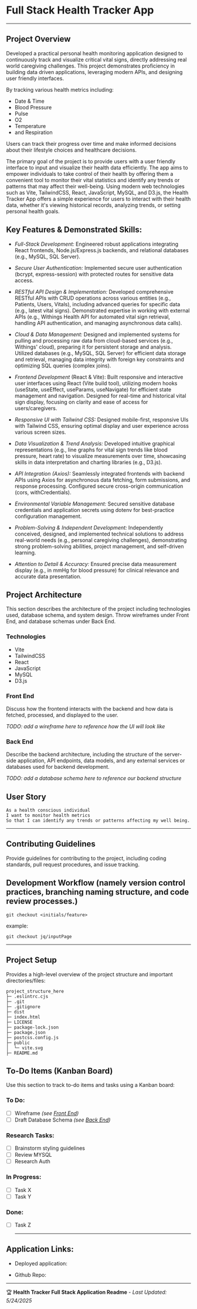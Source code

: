 # Full Stack Health Tracker App

***

## Project Overview

Developed a practical personal health monitoring application designed to continuously track and visualize critical vital signs, directly addressing real world caregiving challenges. This project demonstrates proficiency in building data driven applications, leveraging modern APIs, and designing user friendly interfaces.

By tracking various health metrics including:

- Date & Time
- Blood Pressure
- Pulse
- O2 
- Temperature
- and Respiration

Users can track their progress over time and make informed decisions about their lifestyle choices and healthcare decisions. 

The primary goal of the project is to provide users with a user friendly interface to input and visualize their health data efficiently. The app aims to empower individuals to take control of their health by offering them a convenient tool to monitor their vital statistics and identify any trends or patterns that may affect their well-being.
Using modern web technologies such as Vite, TailwindCSS, React, JavaScript, MySQL, and D3.js, the Health Tracker App offers a simple experience for users to interact with their health data, whether it's viewing historical records, analyzing trends, or setting personal health goals.

## Key Features & Demonstrated Skills:

- *Full-Stack Development:* Engineered robust applications integrating React frontends, Node.js/Express.js backends, and relational databases (e.g., MySQL, SQL Server).

- *Secure User Authentication:* Implemented secure user authentication (bcrypt, express-session) with protected routes for sensitive data access.

- *RESTful API Design & Implementation:* Developed comprehensive RESTful APIs with CRUD operations across various entities (e.g., Patients, Users, Vitals), including advanced queries for specific data (e.g., latest vital signs). Demonstrated expertise in working with external APIs (e.g., Withings Health API for automated vital sign retrieval, handling API authentication, and managing asynchronous data calls).

- *Cloud & Data Management:* Designed and implemented systems for pulling and processing raw data from cloud-based services (e.g., Withings' cloud), preparing it for persistent storage and analysis. Utilized databases (e.g., MySQL, SQL Server) for efficient data storage and retrieval, managing data integrity with foreign key constraints and optimizing SQL queries (complex joins).

- *Frontend Development* (React & Vite): Built responsive and interactive user interfaces using React (Vite build tool), utilizing modern hooks (useState, useEffect, useParams, useNavigate) for efficient state management and navigation. Designed for real-time and historical vital sign display, focusing on clarity and ease of access for users/caregivers.

- *Responsive UI with Tailwind CSS:* Designed mobile-first, responsive UIs with Tailwind CSS, ensuring optimal display and user experience across various screen sizes.

- *Data Visualization & Trend Analysis:* Developed intuitive graphical representations (e.g., line graphs for vital sign trends like blood pressure, heart rate) to visualize measurements over time, showcasing skills in data interpretation and charting libraries (e.g., D3.js).

- *API Integration (Axios):* Seamlessly integrated frontends with backend APIs using Axios for asynchronous data fetching, form submissions, and response processing. Configured secure cross-origin communication (cors, withCredentials).

- *Environmental Variable Management:* Secured sensitive database credentials and application secrets using dotenv for best-practice configuration management.

- *Problem-Solving & Independent Development:* Independently conceived, designed, and implemented technical solutions to address real-world needs (e.g., personal caregiving challenges), demonstrating strong problem-solving abilities, project management, and self-driven learning.

- *Attention to Detail & Accuracy:* Ensured precise data measurement display (e.g., in mmHg for blood pressure) for clinical relevance and accurate data presentation.


## Project Architecture

This section describes the architecture of the project including technologies used, database schema, and system design.
Throw wireframes under Front End, and database schemas under Back End.

### Technologies

-  Vite
- TailwindCSS
- React
- JavaScript
-  MySQL
-  D3.js

### Front End

Discuss how the frontend interacts with the backend and how data is fetched, processed, and displayed to the user.

*TODO: add a wireframe here to reference how the UI will look like*

### Back End

Describe the backend architecture, including the structure of the server-side application, API endpoints, data models, and any external services or databases used for backend development.

*TODO: add a database schema here to reference our backend structure*

## User Story

```plaintext
As a health conscious individual 
I want to monitor health metrics 
So that I can identify any trends or patterns affecting my well being. 
```

***

## Contributing Guidelines

Provide guidelines for contributing to the project, including coding standards, pull request procedures, and issue tracking.

## Development Workflow (namely version control practices, branching naming structure, and code review processes.)

``` git
git checkout <initials/feature>
```

example: 
``` 
git checkout jq/inputPage
```

***

## Project Setup

Provides a high-level overview of the project structure and important directories/files:

```plaintext
project_structure_here
├─ .eslintrc.cjs
├─ .git
├─ .gitignore
├─ dist
├─ index.html
├─ LICENSE
├─ package-lock.json
├─ package.json
├─ postcss.config.js
├─ public
│  └─ vite.svg
├─ README.md
```

## To-Do Items (Kanban Board)

  Use this section to track to-do items and tasks using a Kanban board:

  ### To Do:
  - [ ] Wireframe *(see [Front End](#front-end))*
  - [ ] Draft Database Schema *(see [Back End](#back-end))*

  ### Research Tasks:

  - [ ] Brainstorm styling guidelines
  - [ ] Review MYSQL
  - [ ] Research Auth

  ### In Progress:

  - [ ] Task X
  - [ ] Task Y

  ### Done:

  - [ ] Task Z
    ***
  
  ## Application Links:
  
  * Deployed application: 
  
  * Github Repo: 

---

🏆 **Health Tracker Full Stack Application Readme** - *Last Updated: 5/24/2025*

